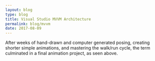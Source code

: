 ```yaml
---
layout: blog
type: blog
title: Visual Studio MVVM Architecture
permalink: blog/mvvm
date: 2017-08-09
---
```


After weeks of hand-drawn and computer generated posing, creating shorter simple animations, and mastering the walk/run cycle, the term culminated in a final animation project, as seen above.
